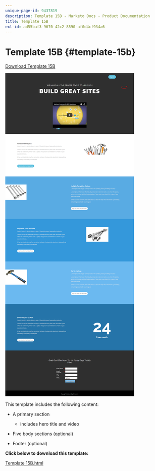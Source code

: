```yaml
---
unique-page-id: 9437819
description: Template 15B - Marketo Docs - Product Documentation
title: Template 15B
exl-id: ad55baf3-9670-42c2-8590-af0d4cf934a6
---
```

# Template 15B {#template-15b}

[Download Template 15B](https://experienceleague.adobe.com/landing/marketo/lp-templates/template-15b.html)

![](assets/image2015-8-13-13-3a29-3a31.png)

This template includes the following content:

* A primary section

    * includes hero title and video

* Five body sections (optional)
* Footer (optional)

**Click below to download this template:**

[Template 15B.html](https://experienceleague.adobe.com/landing/marketo/lp-templates/template-15b.html)
